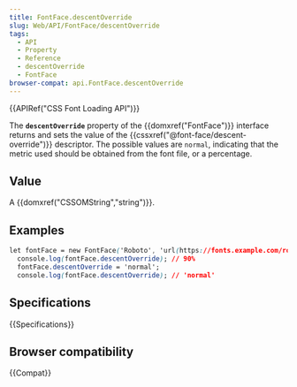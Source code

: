 ```yaml
---
title: FontFace.descentOverride
slug: Web/API/FontFace/descentOverride
tags:
  - API
  - Property
  - Reference
  - descentOverride
  - FontFace
browser-compat: api.FontFace.descentOverride
---
```

{{APIRef("CSS Font Loading API")}}

The **`descentOverride`** property of the {{domxref("FontFace")}} interface returns and sets the value of the {{cssxref("@font-face/descent-override")}} descriptor. The possible values are `normal`, indicating that the metric used should be obtained from the font file, or a percentage.

## Value

A {{domxref("CSSOMString","string")}}.

## Examples

```css
let fontFace = new FontFace('Roboto', 'url(https://fonts.example.com/roboto.woff2)', {'descentOverride':'90%'});
  console.log(fontFace.descentOverride); // 90%
  fontFace.descentOverride = 'normal';
  console.log(fontFace.descentOverride); // 'normal'
```

## Specifications

{{Specifications}}

## Browser compatibility

{{Compat}}
